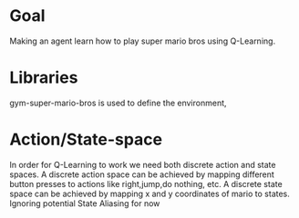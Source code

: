 # Goal
Making an agent learn how to play super mario bros using Q-Learning. 

# Libraries
gym-super-mario-bros is used to define the environment,

# Action/State-space
In order for Q-Learning to work we need both discrete action and state spaces. A discrete action space can be achieved by mapping different button presses to actions like right,jump,do nothing, etc. 
A discrete state space can be achieved by mapping x and y coordinates of mario to states.
Ignoring potential State Aliasing for now
